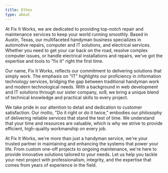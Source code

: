 ```yaml
---
title: Ethos
type: about
---
```


At Fix It Works, we are dedicated to providing top-notch repair and maintenance services to keep your world running smoothly. Based in Austin, Texas, our multifaceted handyman business specializes in automotive repairs, computer and IT solutions, and electrical services. Whether you need to get your car back on the road, resolve complex computer issues, or handle electrical installations and repairs, we've got the expertise and tools to "fix it" right the first time.

Our name, Fix It Works, reflects our commitment to delivering solutions that simply work. The emphasis on "IT" highlights our proficiency in information technology services, bridging the gap between traditional handyman work and modern technological needs. With a background in web development and IT solutions through our sister company, xo9, we bring a unique blend of technical knowledge and practical skills to every project.

We take pride in our attention to detail and dedication to customer satisfaction. Our motto, "Do it right or do it twice," embodies our philosophy of delivering reliable services that stand the test of time. We understand that your time and resources are valuable, which is why we strive to provide efficient, high-quality workmanship on every job.

At Fix It Works, we're more than just a handyman service, we're your trusted partner in maintaining and enhancing the systems that power your life. From custom one-off projects to ongoing maintenance, we're here to provide innovative solutions tailored to your needs. Let us help you tackle your next project with professionalism, integrity, and the expertise that comes from years of experience in the field.